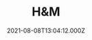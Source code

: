 ---
date: 2021-08-08T13:04:12.000Z
title: H&M
latitude: 52.05784341104518
longitude: 1.154997513541394
url: http://hm.com
category: checkin
---